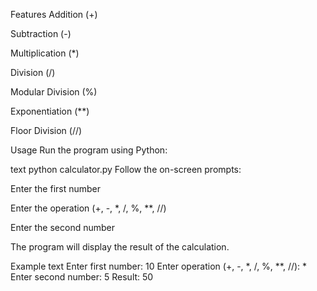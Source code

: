 Features
Addition (+)

Subtraction (-)

Multiplication (*)

Division (/)

Modular Division (%)

Exponentiation (**)

Floor Division (//)

Usage
Run the program using Python:

text
python calculator.py
Follow the on-screen prompts:

Enter the first number

Enter the operation (+, -, *, /, %, **, //)

Enter the second number

The program will display the result of the calculation.

Example
text
Enter first number: 10
Enter operation (+, -, *, /, %, **, //): *
Enter second number: 5
Result: 50
